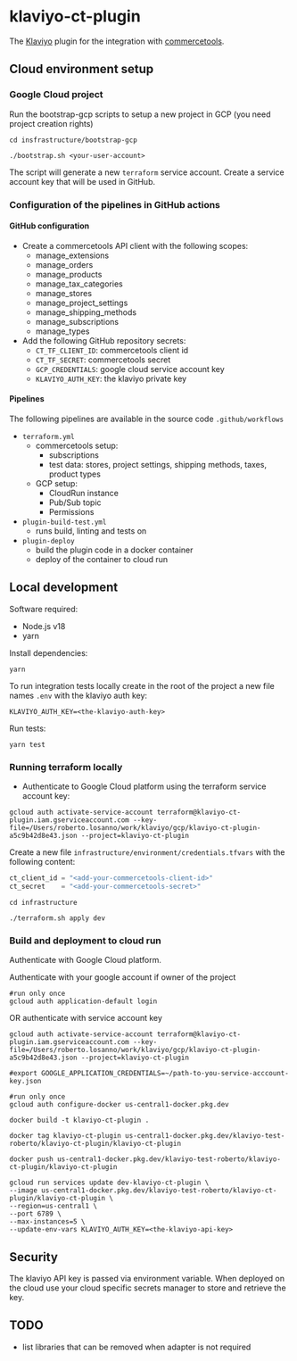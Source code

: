 # klaviyo-ct-plugin
The [Klaviyo](https://www.klaviyo.com/) plugin for the integration with [commercetools](https://commercetools.com/).

## Cloud environment setup

### Google Cloud project
Run the bootstrap-gcp scripts to setup a new project in GCP (you need project creation rights)
```shell
cd insfrastructure/bootstrap-gcp
```
```shell
./bootstrap.sh <your-user-account>
```
The script will generate a new `terraform` service account. Create a service account key that will be used in GitHub. 

### Configuration of the pipelines in GitHub actions

#### GitHub configuration
* Create a commercetools API client with the following scopes:
  * manage_extensions
  * manage_orders
  * manage_products
  * manage_tax_categories
  * manage_stores
  * manage_project_settings
  * manage_shipping_methods
  * manage_subscriptions
  * manage_types
* Add the following GitHub repository secrets:
  * `CT_TF_CLIENT_ID`: commercetools client id
  * `CT_TF_SECRET`: commercetools secret
  * `GCP_CREDENTIALS`: google cloud service account key
  * `KLAVIYO_AUTH_KEY`: the klaviyo private key

#### Pipelines
The following pipelines are available in the source code `.github/workflows`
- `terraform.yml`
  - commercetools setup:
    - subscriptions
    - test data: stores, project settings, shipping methods, taxes, product types
  - GCP setup:
    - CloudRun instance
    - Pub/Sub topic
    - Permissions
- `plugin-build-test.yml`
  - runs build, linting and tests on 
- `plugin-deploy` 
  - build the plugin code in a docker container
  - deploy of the container to cloud run

## Local development

Software required:
* Node.js v18
* yarn

Install dependencies:
```shell
yarn 
```

To run integration tests locally create in the root of the project a new file names `.env` with the klaviyo auth key:
```dotenv
KLAVIYO_AUTH_KEY=<the-klaviyo-auth-key>
```

Run tests:
```shell
yarn test
```

### Running terraform locally
- Authenticate to Google Cloud platform using the terraform service account key:
```shell
gcloud auth activate-service-account terraform@klaviyo-ct-plugin.iam.gserviceaccount.com --key-file=/Users/roberto.losanno/work/klaviyo/gcp/klaviyo-ct-plugin-a5c9b42d8e43.json --project=klaviyo-ct-plugin
```
Create a new file `infrastructure/environment/credentials.tfvars` with the following content:
```terraform
ct_client_id = "<add-your-commercetools-client-id>"
ct_secret    = "<add-your-commercetools-secret>"
  ```
```shell
cd infrastructure
```
```shell
./terraform.sh apply dev
```

### Build and deployment to cloud run
Authenticate with Google Cloud platform.  

Authenticate with your google account if owner of the project
```shell
#run only once
gcloud auth application-default login
```
OR authenticate with service account key
```shell
gcloud auth activate-service-account terraform@klaviyo-ct-plugin.iam.gserviceaccount.com --key-file=/Users/roberto.losanno/work/klaviyo/gcp/klaviyo-ct-plugin-a5c9b42d8e43.json --project=klaviyo-ct-plugin    

#export GOOGLE_APPLICATION_CREDENTIALS=~/path-to-you-service-acccount-key.json
```

```shell
#run only once
gcloud auth configure-docker us-central1-docker.pkg.dev
```
```shell
docker build -t klaviyo-ct-plugin .
```  
```shell
docker tag klaviyo-ct-plugin us-central1-docker.pkg.dev/klaviyo-test-roberto/klaviyo-ct-plugin/klaviyo-ct-plugin
```    
```shell
docker push us-central1-docker.pkg.dev/klaviyo-test-roberto/klaviyo-ct-plugin/klaviyo-ct-plugin
```  
```shell
gcloud run services update dev-klaviyo-ct-plugin \
--image us-central1-docker.pkg.dev/klaviyo-test-roberto/klaviyo-ct-plugin/klaviyo-ct-plugin \
--region=us-central1 \
--port 6789 \
--max-instances=5 \
--update-env-vars KLAVIYO_AUTH_KEY=<the-klaviyo-api-key>
```

## Security
The klaviyo API key is passed via environment variable. When deployed on the cloud use your cloud specific secrets manager to store and retrieve the key.

## TODO
* list libraries that can be removed when adapter is not required
